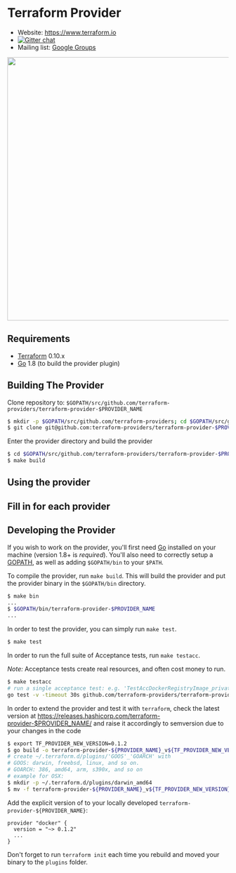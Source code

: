 Terraform Provider
==================

- Website: https://www.terraform.io
- [![Gitter chat](https://badges.gitter.im/hashicorp-terraform/Lobby.png)](https://gitter.im/hashicorp-terraform/Lobby)
- Mailing list: [Google Groups](http://groups.google.com/group/terraform-tool)

<img src="https://cdn.rawgit.com/hashicorp/terraform-website/master/content/source/assets/images/logo-hashicorp.svg" width="600px">

Requirements
------------

-	[Terraform](https://www.terraform.io/downloads.html) 0.10.x
-	[Go](https://golang.org/doc/install) 1.8 (to build the provider plugin)

Building The Provider
---------------------

Clone repository to: `$GOPATH/src/github.com/terraform-providers/terraform-provider-$PROVIDER_NAME`

```sh
$ mkdir -p $GOPATH/src/github.com/terraform-providers; cd $GOPATH/src/github.com/terraform-providers
$ git clone git@github.com:terraform-providers/terraform-provider-$PROVIDER_NAME
```

Enter the provider directory and build the provider

```sh
$ cd $GOPATH/src/github.com/terraform-providers/terraform-provider-$PROVIDER_NAME
$ make build
```

Using the provider
----------------------
## Fill in for each provider

Developing the Provider
---------------------------

If you wish to work on the provider, you'll first need [Go](http://www.golang.org) installed on your machine (version 1.8+ is *required*). You'll also need to correctly setup a [GOPATH](http://golang.org/doc/code.html#GOPATH), as well as adding `$GOPATH/bin` to your `$PATH`.

To compile the provider, run `make build`. This will build the provider and put the provider binary in the `$GOPATH/bin` directory.

```sh
$ make bin
...
$ $GOPATH/bin/terraform-provider-$PROVIDER_NAME
...
```

In order to test the provider, you can simply run `make test`.

```sh
$ make test
```

In order to run the full suite of Acceptance tests, run `make testacc`.

*Note:* Acceptance tests create real resources, and often cost money to run.

```sh
$ make testacc
# run a single acceptance test: e.g. 'TestAccDockerRegistryImage_private' in 'data_source_docker_registry_image_test.go'
go test -v -timeout 30s github.com/terraform-providers/terraform-provider-docker/docker -run ^TestAccDockerRegistryImage_private$
```

In order to extend the provider and test it with `terraform`, check the latest version at https://releases.hashicorp.com/terraform-provider-$PROVIDER_NAME/ and raise it accordingly to semversion due to your changes in the code
```sh
$ export TF_PROVIDER_NEW_VERSION=0.1.2
$ go build -o terraform-provider-${PROVIDER_NAME}_v${TF_PROVIDER_NEW_VERSION}
# create ~/.terraform.d/plugins/'GOOS'_'GOARCH' with
# GOOS: darwin, freebsd, linux, and so on.
# GOARCH: 386, amd64, arm, s390x, and so on
# example for OSX:
$ mkdir -p ~/.terraform.d/plugins/darwin_amd64
$ mv -f terraform-provider-${PROVIDER_NAME}_v${TF_PROVIDER_NEW_VERSION} ~/.terraform.d/plugins/darwin_amd64
```

Add the explicit version of to your locally developed `terraform-provider-${PROVIDER_NAME}`:
```hcl
provider "docker" {
  version = "~> 0.1.2"
  ...
}
```

Don't forget to run `terraform init` each time you rebuild and moved your binary to the `plugins` folder.
